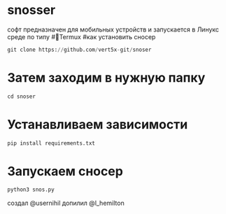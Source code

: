 # snosser
софт предназначен для мобильных устройств и запускается в Линукс среде по типу 
#📱Termux
#как установить сносер 
```python
git clone https://github.com/vert5x-git/snoser
```
# Затем заходим в нужную папку
```python
cd snoser
```
# Устанавливаем зависимости 
```python
pip install requirements.txt
```
# Запускаем сносер
```python
python3 snos.py
```
создал @usernihil допилил @l_hemilton